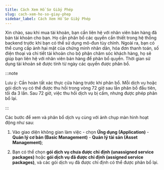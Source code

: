 ```yaml
---
title: Cách Xem Hồ Sơ Giấy Phép
slug: cach-xem-ho-so-giay-phep
sidebar_label: Cách Xem Hồ Sơ Giấy Phép
---
```


Xin chào, sau khi mua tài khoản, bạn cần liên hệ với nhân viên bán hàng đã bán tài khoản cho bạn. Họ cần phân bổ các quyền cần thiết trong hệ thống backend trước khi bạn có thể sử dụng mô-đun tùy chỉnh. Ngoài ra, bạn có thể cung cấp ảnh hai mặt của chứng minh nhân dân, hóa đơn thanh toán, số điện thoại và chi tiết tài khoản cho bộ phận chăm sóc khách hàng, họ sẽ giúp bạn liên hệ với nhân viên bán hàng để phân bổ quyền. Thời gian sử dụng tài khoản sẽ được tính từ ngày các quyền được phân bổ.

:::note

Lưu ý: Cần hoàn tất xác thực cửa hàng trước khi phân bổ. Mỗi dịch vụ hoặc gói dịch vụ có thể được thu hồi trong vòng 72 giờ sau lần phân bổ đầu tiên, tối đa 3 lần. Sau 72 giờ, việc thu hồi dịch vụ bị cấm, nhưng được phép phân bổ lại.

:::

Các bước để xem và phân bổ dịch vụ cùng với ảnh chụp màn hình hoạt động như sau:

1. Vào giao diện không gian làm việc - chọn **Ứng dụng (Application)** - **Quản lý cơ bản (Basic Management)** - **Quản lý tài sản (Asset Management)**;

2. Bạn có thể chọn **gói dịch vụ chưa được chỉ định (unassigned service packages)** hoặc **gói dịch vụ đã được chỉ định (assigned service packages)**, và các gói dịch vụ đã được chỉ định có thể được phân bổ lại.